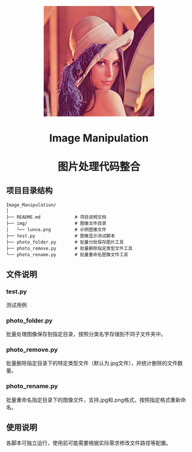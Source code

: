 
<div align="center">
 <img alt="logo" height="300px" src="img\lunna.png">
</div>



<h1 align="center">Image Manipulation</h1>
<h1 align="center">图片处理代码整合</h1>


## 项目目录结构

```
Image_Manipulation/
│
├── README.md             # 项目说明文档
├── img/                  # 图像文件目录
│   └── lunna.png         # 示例图像文件
├── test.py               # 图像显示测试脚本
├── photo_folder.py       # 批量分批保存图片工具
├── photo_remove.py       # 批量删除指定类型文件工具
└── photo_rename.py       # 批量重命名图像文件工具
```

## 文件说明

### test.py
测试用例

### photo_folder.py
批量处理图像保存到指定目录，按照分类名字存储到不同子文件夹中。

### photo_remove.py
批量删除指定目录下的特定类型文件（默认为.jpg文件），并统计删除的文件数量。

### photo_rename.py
批量重命名指定目录下的图像文件，支持.jpg和.png格式，按照指定格式重新命名。

## 使用说明
各脚本可独立运行，使用前可能需要根据实际需求修改文件路径等配置。

